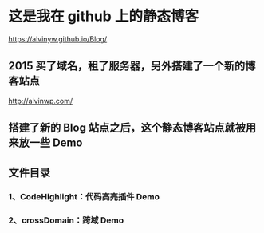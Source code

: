 ﻿# 这是我在 github 上的静态博客

<a target="_blank" href="https://alvinyw.github.io/Blog/">https://alvinyw.github.io/Blog/</a>

## 2015 买了域名，租了服务器，另外搭建了一个新的博客站点

<a target="_blank" href="http://alvinwp.com/">http://alvinwp.com/</a>

## 搭建了新的 Blog 站点之后，这个静态博客站点就被用来放一些 Demo

## 文件目录

### 1、CodeHighlight：代码高亮插件 Demo
### 2、crossDomain：跨域 Demo